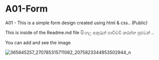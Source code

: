# A01-Form
A01 - This is a simple form design created using html &amp; css.. (Public)

This is inside of the  Readme.md file 
සිංහල අකුරුත් පාවිච්චි කරන්න පුළුවන් ..

You can add and see the image

![365645257_270785315711062_2075823344953502944_n](https://github.com/ravinath93/A01-Form/assets/143611757/8d891191-d748-4b61-9b05-fea9c35abeb4)
